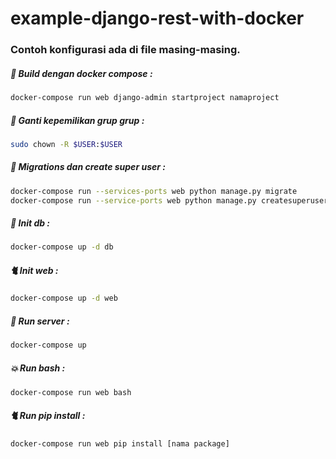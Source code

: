 # example-django-rest-with-docker

### Contoh konfigurasi ada di file masing-masing.

##### :horse: Build dengan docker compose :
```bash
docker-compose run web django-admin startproject namaproject
```

##### :dog: Ganti kepemilikan grup grup :
```bash
sudo chown -R $USER:$USER
```

##### :snake: Migrations dan create super user :
```bash
docker-compose run --services-ports web python manage.py migrate
docker-compose run --service-ports web python manage.py createsuperuser
```

##### :water_buffalo: Init db :
```bash
docker-compose up -d db
```

##### :cat2: Init web :
```bash
docker-compose up -d web
```

##### :dragon_face: Run server :
```bash
docker-compose up
```

##### :boom: Run bash :
```bash
docker-compose run web bash
```

##### :cat2: Run pip install :
```bash
docker-compose run web pip install [nama package]
```
